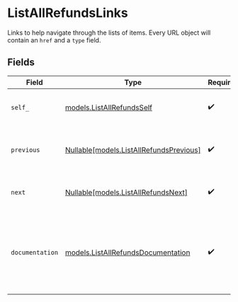 # ListAllRefundsLinks

Links to help navigate through the lists of items. Every URL object will contain an `href` and a `type` field.


## Fields

| Field                                                                                      | Type                                                                                       | Required                                                                                   | Description                                                                                |
| ------------------------------------------------------------------------------------------ | ------------------------------------------------------------------------------------------ | ------------------------------------------------------------------------------------------ | ------------------------------------------------------------------------------------------ |
| `self_`                                                                                    | [models.ListAllRefundsSelf](../models/listallrefundsself.md)                               | :heavy_check_mark:                                                                         | The URL to the current set of items.                                                       |
| `previous`                                                                                 | [Nullable[models.ListAllRefundsPrevious]](../models/listallrefundsprevious.md)             | :heavy_check_mark:                                                                         | The previous set of items, if available.                                                   |
| `next`                                                                                     | [Nullable[models.ListAllRefundsNext]](../models/listallrefundsnext.md)                     | :heavy_check_mark:                                                                         | The next set of items, if available.                                                       |
| `documentation`                                                                            | [models.ListAllRefundsDocumentation](../models/listallrefundsdocumentation.md)             | :heavy_check_mark:                                                                         | In v2 endpoints, URLs are commonly represented as objects with an `href` and `type` field. |